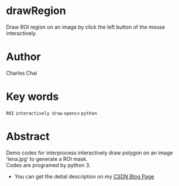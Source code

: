 # drawRegion
Draw ROI region on an image by click the left button of the mouse interactively.
# Author 
Charles Chai
# Key words
`ROI` `interactively draw` `opencv` `python`
# Abstract
Demo codes for interprocess interactively draw polygon on an image 'lena.jpg' to generate a ROI mask. <br>
Codes are programed by python 3.
* You can get the detial description on my [CSDN Blog Page](http://blog.csdn.net/ezhchai/article/details/79605676)

